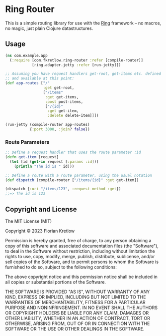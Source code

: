 # Ring Router

This is a simple routing library for use with the [Ring](https://github.com/ring-clojure/ring)
framework – no macros, no magic, just plain Clojure datastructures.

## Usage

```clojure
(ns com.example.app
  (:require [com.fkretlow.ring-router :refer [compile-router]]
            [ring.adapter.jetty :refer [run-jetty]])

;; Assuming you have request handlers get-root, get-items etc. defined
;; and available at this point:
(def app-routes ["/" 
                 :get get-root,
                 ["/items"
                  :get get-items,
                  :post post-items,
                  ["/{id}"
                   :get get-item,
                   :delete delete-item]]])

(run-jetty (compile-router app-routes)
           {:port 3000, :join? false})
```

### Route Parameters

```clojure
;; Define a request handler that uses the route parameter :id
(defn get-item [request]
  (let [id (get-in request [:params :id])]
    (println "The id is " id)))

;; Define a route with a route parameter, using the usual notation
(def dispatch (compile-router ["/items/{id}" :get get-item])

(dispatch {:uri "/items/123", :request-method :get})
;;=> The id is 123
```


## Copyright and License

The MIT License (MIT)

Copyright © 2023 Florian Kretlow

Permission is hereby granted, free of charge, to any person obtaining a copy of
this software and associated documentation files (the "Software"), to deal in
the Software without restriction, including without limitation the rights to
use, copy, modify, merge, publish, distribute, sublicense, and/or sell copies of
the Software, and to permit persons to whom the Software is furnished to do so,
subject to the following conditions:

The above copyright notice and this permission notice shall be included in all
copies or substantial portions of the Software.

THE SOFTWARE IS PROVIDED "AS IS", WITHOUT WARRANTY OF ANY KIND, EXPRESS OR
IMPLIED, INCLUDING BUT NOT LIMITED TO THE WARRANTIES OF MERCHANTABILITY, FITNESS
FOR A PARTICULAR PURPOSE AND NONINFRINGEMENT. IN NO EVENT SHALL THE AUTHORS OR
COPYRIGHT HOLDERS BE LIABLE FOR ANY CLAIM, DAMAGES OR OTHER LIABILITY, WHETHER
IN AN ACTION OF CONTRACT, TORT OR OTHERWISE, ARISING FROM, OUT OF OR IN
CONNECTION WITH THE SOFTWARE OR THE USE OR OTHER DEALINGS IN THE SOFTWARE.
